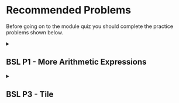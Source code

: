 <h1>Recommended Problems</h1>

Before going on to the module quiz you should complete the practice problems shown below.


<details>
<Summary> <h2>BSL P1 - More Arithmetic Expressions</h2></Summary>
<br>

<h4>PROBLEM</h4>

Write two expressions that multiply the numbers 3, 5 and 7. 
The first should take advantage of the fact that * can accept more than 2 arguments. 
The second should build up the result by first multiplying 3 times 5 and then multiply the result of that by 7. 

<h4> SOLUTION </h4>
<br>

1- `(* 3 5 7)`
<br>
2- `(* (* 3 5) 7)`
</details>

<details>
<Summary> <h2>BSL P3 - Tile</h2></Summary>
<br>

<h4>PROBLEM</h4>

Use the DrRacket square, beside and above functions to create an image like this one:

![image](https://github.com/user-attachments/assets/748e1293-cee8-46d6-baa0-0b304afc7807)



If you prefer to be more creative feel free to do so. You can use other DrRacket image 
functions to make a more interesting or more attractive image.


<h4>SOLUTION</h4>
<br>

```
(beside(above
 (square 30 "solid" "red")
 (square 30 "solid" "green"))
(above
 (square 30 "solid" "green")
 (square 30 "solid" "red")))
```

<br>

![image](https://github.com/user-attachments/assets/373a05ec-74ab-4508-b485-bd5ffe3b9a64)


<br>
</details>

